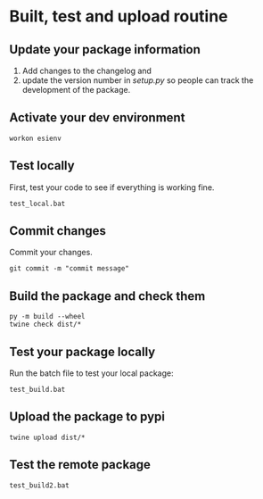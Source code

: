 # Built, test and upload routine

## Update your package information
1. Add changes to the changelog and 
2. update the version number in *setup.py* so people can track the development of the package.

## Activate your dev environment
```
workon esienv
```

## Test locally
First, test your code to see if everything is working fine.

```
test_local.bat
```

## Commit changes
Commit your changes.

```
git commit -m "commit message"
```

## Build the package and check them

```
py -m build --wheel
twine check dist/*
```

## Test your package locally

Run the batch file to test your local package:

```
test_build.bat
```

## Upload the package to pypi

```
twine upload dist/*
```

## Test the remote package

```
test_build2.bat
```
